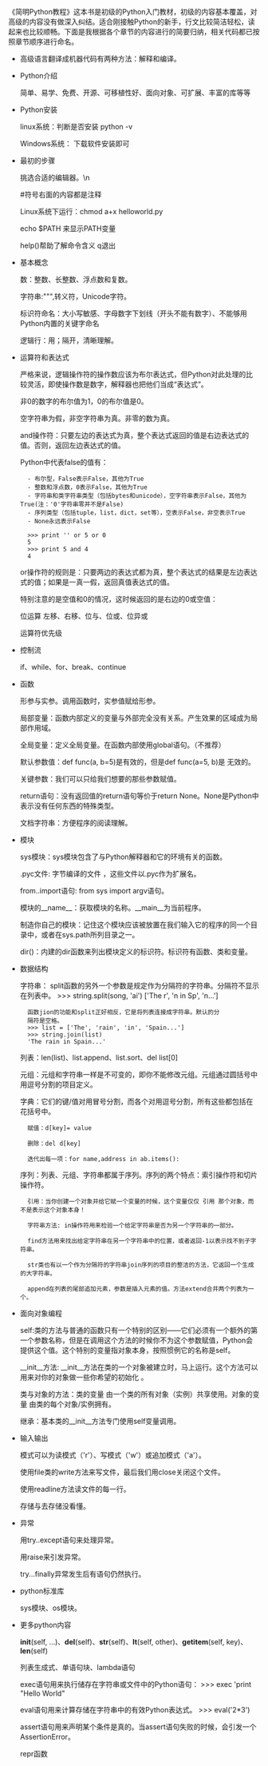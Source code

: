 《简明Python教程》这本书是初级的Python入门教材，初级的内容基本覆盖，对高级的内容没有做深入纠结。适合刚接触Python的新手，行文比较简洁轻松，读起来也比较顺畅。下面是我根据各个章节的内容进行的简要归纳，相关代码都已按照章节顺序进行命名。

- 高级语言翻译成机器代码有两种方法：解释和编译。

- Python介绍

    简单、易学、免费、开源、可移植性好、面向对象、可扩展、丰富的库等等

- Python安装

    linux系统：判断是否安装 python -v

    Windows系统： 下载软件安装即可

- 最初的步骤

    挑选合适的编辑器。\n

    \#符号右面的内容都是注释

    Linux系统下运行：chmod a+x helloworld.py

    echo $PATH 来显示PATH变量

    help()帮助了解命令含义 q退出

- 基本概念

    数：整数、长整数、浮点数和复数。

    字符串:""",转义符，Unicode字符。

    标识符命名：大小写敏感、字母数字下划线（开头不能有数字）、不能够用Python内置的关键字命名

    逻辑行：用；隔开，清晰理解。

- 运算符和表达式

    严格来说，逻辑操作符的操作数应该为布尔表达式，但Python对此处理的比较灵活，即使操作数是数字，解释器也把他们当成“表达式”。
    
    非0的数字的布尔值为1，0的布尔值是0。
    
    空字符串为假，非空字符串为真。非零的数为真。
    
    and操作符：只要左边的表达式为真，整个表达式返回的值是右边表达式的值。否则，返回左边表达式的值。
    
    Python中代表false的值有：
    
        - 布尔型，False表示False，其他为True
        - 整数和浮点数，0表示False，其他为True
        - 字符串和类字符串类型（包括bytes和unicode），空字符串表示False，其他为True(注：'0'字符串零并不是False)
        - 序列类型（包括tuple，list，dict，set等），空表示False，非空表示True
        - None永远表示False
    
        >>> print '' or 5 or 0
        5
        >>> print 5 and 4
        4
    
    or操作符的规则是：只要两边的表达式都为真，整个表达式的结果是左边表达式的值；如果是一真一假，返回真值表达式的值。
    
    特别注意的是空值和0的情况，这时候返回的是右边的0或空值：

    位运算 左移、右移、位与、位或、位异或

    运算符优先级

- 控制流

    if、while、for、break、continue

- 函数

    形参与实参。调用函数时，实参值赋给形参。

    局部变量：函数内部定义的变量与外部完全没有关系。产生效果的区域成为局部作用域。

    全局变量：定义全局变量。在函数内部使用global语句。（不推荐）

    默认参数值：def func(a, b=5)是有效的，但是def func(a=5, b)是 无效的。

    关键参数：我们可以只给我们想要的那些参数赋值。

    return语句：没有返回值的return语句等价于return None。None是Python中表示没有任何东西的特殊类型。

    文档字符串：方便程序的阅读理解。

- 模块

    sys模块：sys模块包含了与Python解释器和它的环境有关的函数。

    .pyc文件: 字节编译的文件 ，这些文件以.pyc作为扩展名。

    from..import语句: from sys import argv语句。

    模块的__name__：获取模块的名称。__main__为当前程序。

    制造你自己的模块：记住这个模块应该被放置在我们输入它的程序的同一个目录中，或者在sys.path所列目录之一。

    dir()：内建的dir函数来列出模块定义的标识符。标识符有函数、类和变量。

- 数据结构
    
    字符串：
        split函数的另外一个参数是规定作为分隔符的字符串。分隔符不显示在列表中。
        >>> string.split(song, 'ai')
        ['The r', 'n in Sp', 'n...']

        函数jion的功能和split正好相反，它是将列表连接成字符串。默认的分
        隔符是空格。
        >>> list = ['The', 'rain', 'in', 'Spain...']
        >>> string.join(list)
        'The rain in Spain...'
    
    列表：len(list)、list.append、list.sort、del list[0]

    元组：元组和字符串一样是不可变的，即你不能修改元组。元组通过圆括号中用逗号分割的项目定义。

    字典：它们的键/值对用冒号分割，而各个对用逗号分割，所有这些都包括在花括号中。

        赋值：d[key]= value

        删除：del d[key]

        迭代出每一项：for name,address in ab.items():

    序列：列表、元组、字符串都属于序列。序列的两个特点：索引操作符和切片操作符。

        引用：当你创建一个对象并给它赋一个变量的时候，这个变量仅仅 引用 那个对象，而不是表示这个对象本身！

        字符串方法: in操作符用来检验一个给定字符串是否为另一个字符串的一部分。

        find方法用来找出给定字符串在另一个字符串中的位置，或者返回-1以表示找不到子字符串。

        str类也有以一个作为分隔符的字符串join序列的项目的整洁的方法，它返回一个生成的大字符串。
        
        append在列表的尾部追加元素，参数是插入元素的值。方法extend合并两个列表为一个。

- 面向对象编程

    self:类的方法与普通的函数只有一个特别的区别——它们必须有一个额外的第一个参数名称，但是在调用这个方法的时候你不为这个参数赋值，Python会提供这个值。这个特别的变量指对象本身，按照惯例它的名称是self。

    __init__方法: __init__方法在类的一个对象被建立时，马上运行。这个方法可以用来对你的对象做一些你希望的初始化 。

    类与对象的方法：类的变量 由一个类的所有对象（实例）共享使用。对象的变量 由类的每个对象/实例拥有。

    继承：基本类的__init__方法专门使用self变量调用。

- 输入输出

    模式可以为读模式（'r'）、写模式（'w'）或追加模式（'a'）。

    使用file类的write方法来写文件，最后我们用close关闭这个文件。

    使用readline方法读文件的每一行。

    存储与去存储没看懂。

- 异常

    用try..except语句来处理异常。

    用raise来引发异常。

    try...finally异常发生后有语句仍然执行。

- python标准库

    sys模块、os模块。

- 更多python内容

    __init__(self, ...)、__del__(self)、__str__(self)、__lt__(self, other)、__getitem__(self, key)、__len__(self)

    列表生成式、单语句块、lambda语句

    exec语句用来执行储存在字符串或文件中的Python语句：
    \>>> exec 'print "Hello World"

    eval语句用来计算存储在字符串中的有效Python表达式。
    \>>> eval('2*3')

    assert语句用来声明某个条件是真的。当assert语句失败的时候，会引发一个AssertionError。

    repr函数
